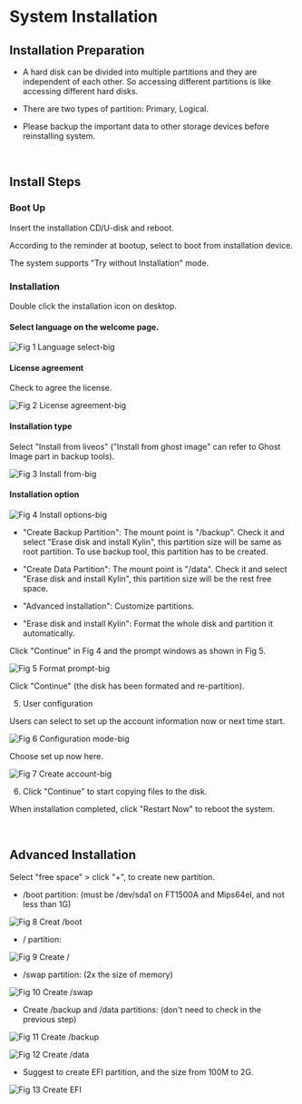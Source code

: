 # System Installation
## Installation Preparation
* A hard disk can be divided into multiple partitions and they are independent of each other. So accessing different partitions is like accessing different hard disks.

* There are two types of partition: Primary, Logical.

* Please backup the important data to other storage devices before reinstalling system.
<br>

## Install Steps
### Boot Up
Insert the installation CD/U-disk and reboot.

According to the reminder at bootup, select to boot from installation device.

The system supports "Try without Installation" mode.

### Installation
Double click the installation icon on desktop.

#### Select language on the welcome page.

![Fig 1 Language select-big](image/1.png)

#### License agreement

Check to agree the license.

![Fig 2 License agreement-big](image/2.png)

#### Installation type

Select "Install from liveos" ("Install from ghost image" can refer to Ghost Image part in backup tools).

![Fig 3 Install from-big](image/3.png)

#### Installation option

![Fig 4 Install options-big](image/4.png)

- "Create Backup Partition": The mount point is "/backup". Check it and select "Erase disk and install Kylin", this partition size will be same as root partition. To use backup tool, this partition has to be created.

- "Create Data Partition": The mount point is "/data". Check it and select "Erase disk and install Kylin", this partition size will be the rest free space.

- "Advanced installation": Customize partitions. 

- "Erase disk and install Kylin": Format the whole disk and partition it automatically.

Click "Continue" in Fig 4 and the prompt windows as shown in Fig 5.

![Fig 5 Format prompt-big](image/5.png)

Click "Continue" (the disk has been formated and re-partition).

5) User configuration

Users can select to set up the account information now or next time start.

![Fig 6 Configuration mode-big](image/6.png)

Choose set up now here. 

![Fig 7 Create account-big](image/7.png)

6) Click "Continue" to start copying files to the disk.

When installation completed, click "Restart Now" to reboot the system.

<br>

## Advanced Installation
Select "free space" > click "+", to create new partition.

- /boot partition: (must be /dev/sda1 on FT1500A and Mips64el, and not less than 1G)

![Fig 8 Creat /boot](image/8.png)

- / partition:

![Fig 9 Create /](image/9.png)

- /swap partition: (2x the size of memory)

![Fig 10 Create /swap](image/10.png)

- Create /backup and /data partitions: (don't need to check in the previous step)

![Fig 11 Create /backup](image/11.png)

![Fig 12 Create /data](image/12.png)

- Suggest to create EFI partition, and the size from 100M to 2G.

![Fig 13 Create EFI](image/13.png)

